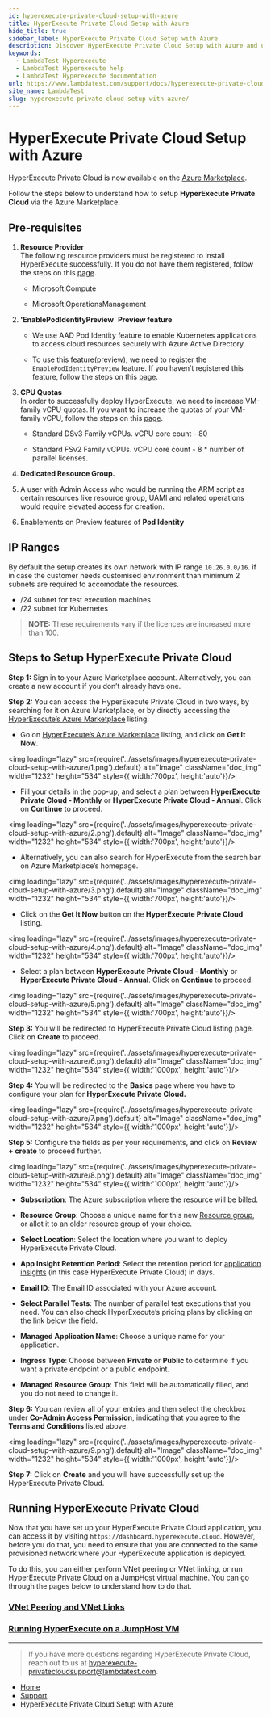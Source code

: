 ```yaml
---
id: hyperexecute-private-cloud-setup-with-azure
title: HyperExecute Private Cloud Setup with Azure
hide_title: true
sidebar_label: HyperExecute Private Cloud Setup with Azure
description: Discover HyperExecute Private Cloud Setup with Azure and understand how to inherit configurations for optimal performance. Explore the integration of hyperexecute inherit config.
keywords:
  - LambdaTest Hyperexecute
  - LambdaTest Hyperexecute help
  - LambdaTest Hyperexecute documentation
url: https://www.lambdatest.com/support/docs/hyperexecute-private-cloud-setup-with-azure/
site_name: LambdaTest
slug: hyperexecute-private-cloud-setup-with-azure/
---
```


<script type="application/ld+json"
      dangerouslySetInnerHTML={{ __html: JSON.stringify({
       "@context": "https://schema.org",
        "@type": "BreadcrumbList",
        "itemListElement": [{
          "@type": "ListItem",
          "position": 1,
          "name": "Home",
          "item": "https://www.lambdatest.com"
        },{
          "@type": "ListItem",
          "position": 2,
          "name": "Support",
          "item": "https://www.lambdatest.com/support/docs/"
        },{
          "@type": "ListItem",
          "position": 3,
          "name": "HyperExecute Concepts",
          "item": "https://www.lambdatest.com/support/docs/hyperexecute-private-cloud-setup-with-azure/"
        }]
      })
    }}
></script>

# HyperExecute Private Cloud Setup with Azure

HyperExecute Private Cloud is now available on the [Azure Marketplace](https://azuremarketplace.microsoft.com/en-us/marketplace/apps/lambdatestinc1584019832435.hyperexeonprem?tab=Overview). 

Follow the steps below to understand how to setup **HyperExecute Private Cloud** via the Azure Marketplace.

## Pre-requisites

1.  **Resource Provider**  
    The following resource providers must be registered to install HyperExecute successfully. If you do not have them registered, follow the steps on this [page](https://learn.microsoft.com/en-us/azure/azure-resource-manager/management/resource-providers-and-types).
    
    -  Microsoft.Compute
        
    -  Microsoft.OperationsManagement  
          
        
2.  **'EnablePodIdentityPreview` Preview feature**
    
    -   We use AAD Pod Identity feature to enable Kubernetes applications to access cloud resources securely with Azure Active Directory.
        
    -   To use this feature(preview), we need to register the `EnablePodIdentityPreview` feature. If you haven’t registered this feature, follow the steps on this [page](https://learn.microsoft.com/en-us/azure/aks/use-azure-ad-pod-identity).  
          
        
3.  **CPU Quotas**  
    In order to successfully deploy HyperExecute, we need to increase VM-family vCPU quotas. If you want to increase the quotas of your VM-family vCPU, follow the steps on this [page](https://learn.microsoft.com/en-us/azure/quotas/per-vm-quota-requests).
    
    - Standard DSv3 Family vCPUs. vCPU core count - 80
        
    - Standard FSv2 Family vCPUs. vCPU core count - 8 * number of parallel licenses.
        
4. **Dedicated Resource Group.**

5. A user with Admin Access who would be running the ARM script as certain resources like resource group, UAMI and related operations would require elevated access for creation.

6. Enablements on Preview features of **Pod Identity**

## IP Ranges
By default the setup creates its own network with IP range `10.26.0.0/16`. if in case the customer needs customised environment than minimum 2 subnets are required to accomodate the resources.

- /24 subnet for test execution machines
- /22 subnet for Kubernetes

> **NOTE:** These requirements vary if the licences are increased more than 100.

## Steps to Setup HyperExecute Private Cloud

**Step 1:**  Sign in to your Azure Marketplace account. Alternatively, you can create a new account if you don’t already have one.

**Step 2:**  You can access the HyperExecute Private Cloud in two ways, by searching for it on Azure Marketplace, or by directly accessing the [HyperExecute’s Azure Marketplace](https://azuremarketplace.microsoft.com/en-us/marketplace/apps/lambdatestinc1584019832435.hyperexeonprem?exp=ubp8&tab=Overview) listing.  

- Go on [HyperExecute’s Azure Marketplace](https://azuremarketplace.microsoft.com/en-us/marketplace/apps/lambdatestinc1584019832435.hyperexeonprem?exp=ubp8&tab=Overview) listing, and click on **Get It Now**.

<img loading="lazy" src={require('../assets/images/hyperexecute-private-cloud-setup-with-azure/1.png').default} alt="Image"  className="doc_img" width="1232" height="534" style={{ width:'700px', height:'auto'}}/>

- Fill your details in the pop-up, and select a plan between **HyperExecute Private Cloud - Monthly** or **HyperExecute Private Cloud - Annual**. Click on **Continue** to proceed.

<img loading="lazy" src={require('../assets/images/hyperexecute-private-cloud-setup-with-azure/2.png').default} alt="Image"  className="doc_img" width="1232" height="534" style={{ width:'700px', height:'auto'}}/>

- Alternatively, you can also search for HyperExecute from the search bar on Azure Marketplace’s homepage. 

<img loading="lazy" src={require('../assets/images/hyperexecute-private-cloud-setup-with-azure/3.png').default} alt="Image"  className="doc_img" width="1232" height="534" style={{ width:'700px', height:'auto'}}/>

- Click on the **Get It Now** button on the **HyperExecute Private Cloud** listing.

<img loading="lazy" src={require('../assets/images/hyperexecute-private-cloud-setup-with-azure/4.png').default} alt="Image"  className="doc_img" width="1232" height="534" style={{ width:'700px', height:'auto'}}/>

- Select a plan between **HyperExecute Private Cloud - Monthly** or **HyperExecute Private Cloud - Annual**. Click on **Continue** to proceed.

<img loading="lazy" src={require('../assets/images/hyperexecute-private-cloud-setup-with-azure/5.png').default} alt="Image"  className="doc_img" width="1232" height="534" style={{ width:'700px', height:'auto'}}/>

**Step 3:** You will be redirected to HyperExecute Private Cloud listing page. Click on **Create** to proceed. 

<img loading="lazy" src={require('../assets/images/hyperexecute-private-cloud-setup-with-azure/6.png').default} alt="Image"  className="doc_img" width="1232" height="534" style={{ width:'1000px', height:'auto'}}/>

**Step 4:** You will be redirected to the **Basics** page where you have to configure your plan for **HyperExecute Private Cloud.**

<img loading="lazy" src={require('../assets/images/hyperexecute-private-cloud-setup-with-azure/7.png').default} alt="Image"  className="doc_img" width="1232" height="534" style={{ width:'1000px', height:'auto'}}/>

**Step 5:** Configure the fields as per your requirements, and click on **Review + create** to proceed further.

<img loading="lazy" src={require('../assets/images/hyperexecute-private-cloud-setup-with-azure/8.png').default} alt="Image"  className="doc_img" width="1232" height="534" style={{ width:'1000px', height:'auto'}}/>

- **Subscription**: The Azure subscription where the resource will be billed.
    
- **Resource Group**: Choose a unique name for this new [Resource group](https://learn.microsoft.com/en-us/azure/azure-resource-manager/management/manage-resource-groups-portal#what-is-a-resource-group), or allot it to an older resource group of your choice.
    
- **Select Location**: Select the location where you want to deploy HyperExecute Private Cloud.
    
- **App Insight Retention Period**: Select the retention period for [application insights](https://learn.microsoft.com/en-us/azure/azure-monitor/app/app-insights-overview?tabs=net) (in this case HyperExecute Private Cloud) in days.
    
- **Email ID**: The Email ID associated with your Azure account.
    
- **Select Parallel Tests**: The number of parallel test executions that you need. You can also check HyperExecute’s pricing plans by clicking on the link below the field.
    
- **Managed Application Name**: Choose a unique name for your application.
    
- **Ingress Type**: Choose between **Private** or **Public** to determine if you want a private endpoint or a public endpoint.
    
- **Managed Resource Group**: This field will be automatically filled, and you do not need to change it.

**Step 6:** You can review all of your entries and then select the checkbox under **Co-Admin Access Permission**, indicating that you agree to the **Terms and Conditions** listed above.

<img loading="lazy" src={require('../assets/images/hyperexecute-private-cloud-setup-with-azure/9.png').default} alt="Image"  className="doc_img" width="1232" height="534" style={{ width:'1000px', height:'auto'}}/>

**Step 7:** Click on **Create** and you will have successfully set up the HyperExecute Private Cloud.

## Running HyperExecute Private Cloud

Now that you have set up your HyperExecute Private Cloud application, you can access it by visiting `https://dashboard.hyperexecute.cloud`. However, before you do that, you need to ensure that you are connected to the same provisioned network where your HyperExecute application is deployed. 

To do this, you can either perform VNet peering or VNet linking, or run HyperExecute Private Cloud on a JumpHost virtual machine. You can go through the pages below to understand how to do that.

### [VNet Peering and VNet Links](/support/docs/hyperexecute-vnet-peering-for-private-cloud/)

### [Running HyperExecute on a JumpHost VM](/support/docs/hyperexecute-private-cloud-on-jumphost/)

***

> If you have more questions regarding HyperExecute Private Cloud, reach out to us at [hyperexecute-privatecloudsupport@lambdatest.com](mailto:hyperexecute-privatecloudsupport@lambdatest.com).

<nav aria-label="breadcrumbs">
  <ul className="breadcrumbs">
    <li className="breadcrumbs__item">
      <a className="breadcrumbs__link" target="_self" href="https://www.lambdatest.com">
        Home
      </a>
    </li>
    <li className="breadcrumbs__item">
      <a className="breadcrumbs__link" target="_self" href="https://www.lambdatest.com/support/docs/">
        Support
      </a>
    </li>
    <li className="breadcrumbs__item breadcrumbs__item--active">
      <span className="breadcrumbs__link">
        HyperExecute Private Cloud Setup with Azure
      </span>
    </li>
  </ul>
</nav>